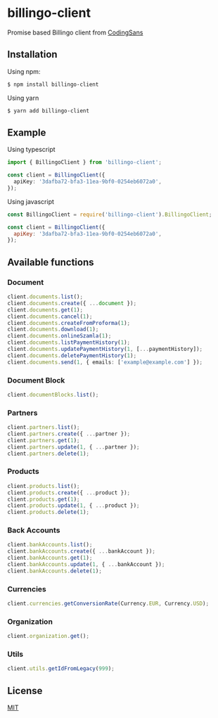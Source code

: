 # billingo-client

Promise based Billingo client from [CodingSans](https://codingsans.com)

## Installation

Using npm:

```bash
$ npm install billingo-client
```

Using yarn

```bash
$ yarn add billingo-client
```

## Example

Using typescript

```ts
import { BillingoClient } from 'billingo-client';

const client = BillingoClient({
  apiKey: '3dafba72-bfa3-11ea-9bf0-0254eb6072a0',
});
```

Using javascript

```js
const BillingoClient = require('billingo-client').BillingoClient;

const client = BillingoClient({
  apiKey: '3dafba72-bfa3-11ea-9bf0-0254eb6072a0',
});
```

## Available functions

### Document

```ts
client.documents.list();
client.documents.create({ ...document });
client.documents.get(1);
client.documents.cancel(1);
client.documents.createFromProforma(1);
client.documents.download(1);
client.documents.onlineSzamla(1);
client.documents.listPaymentHistory(1);
client.documents.updatePaymentHistory(1, [...paymentHistory]);
client.documents.deletePaymentHistory(1);
client.documents.send(1, { emails: ['example@example.com'] });
```

### Document Block

```ts
client.documentBlocks.list();
```

### Partners

```ts
client.partners.list();
client.partners.create({ ...partner });
client.partners.get(1);
client.partners.update(1, { ...partner });
client.partners.delete(1);
```

### Products

```ts
client.products.list();
client.products.create({ ...product });
client.products.get(1);
client.products.update(1, { ...product });
client.products.delete(1);
```

### Back Accounts

```ts
client.bankAccounts.list();
client.bankAccounts.create({ ...bankAccount });
client.bankAccounts.get(1);
client.bankAccounts.update(1, { ...bankAccount });
client.bankAccounts.delete(1);
```

### Currencies

```ts
client.currencies.getConversionRate(Currency.EUR, Currency.USD);
```

### Organization

```ts
client.organization.get();
```

### Utils

```ts
client.utils.getIdFromLegacy(999);
```

## License

[MIT](LICENSE)
